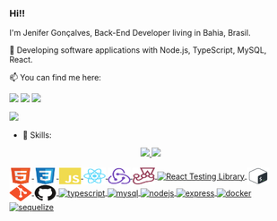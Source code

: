### Hi!!

I'm Jenifer Gonçalves, Back-End Developer living in Bahia, Brasil.

🔭 Developing software applications with Node.js, TypeScript, MySQL, React.

📫 You can find me here:

<a href="https://instagram.com/livrosdajeni" target="_blank"><img src="https://img.shields.io/badge/-Instagram-%23E4405F?style=for-the-badge&logo=instagram&logoColor=white" target="_blank"></a>
<a href = "mailto:contato.comercialjenifer@gmail.com"><img src="https://img.shields.io/badge/Gmail-D14836?style=for-the-badge&logo=gmail&logoColor=white" target="_blank"></a>
<a href="https://www.linkedin.com/in/jenifergoncalvesdev" target="_blank"><img src="https://img.shields.io/badge/-LinkedIn-%230077B5?style=for-the-badge&logo=linkedin&logoColor=white" target="_blank"></a>   
</div>

<div>
<img src="https://komarev.com/ghpvc/?username=jenifergs&color=blueviolet" />
</div>


- 🔭 Skills:
<div align="center">
  <a href="https://github.com/jenifergs">
  <img height="150em" src="https://github-readme-stats.vercel.app/api?username=jenifergs&show_icons=true&theme=aura&include_all_commits=true&count_private=true"/>
  <img height="150em"src="https://github-readme-stats.vercel.app/api/top-langs/?username=jenifergs&layout=compact&langs_count=7&theme=aura&count_private=true"/>
</div>
  
 <div style="display: inline_block" align="left"><br>
  <img align="center" alt="HTML" height="30" width="40" src="https://raw.githubusercontent.com/devicons/devicon/master/icons/html5/html5-original.svg">
  <img align="center" alt="CSS" height="30" width="40" src="https://raw.githubusercontent.com/devicons/devicon/master/icons/css3/css3-original.svg">
  <img align="center" alt="Js" height="30" width="40" src="https://raw.githubusercontent.com/devicons/devicon/master/icons/javascript/javascript-plain.svg">
  <img align="center" alt="React" height="30" width="40" src="https://raw.githubusercontent.com/devicons/devicon/master/icons/react/react-original.svg">
  <img align="center" alt="Redux" height="30" width="40" src="https://github.com/devicons/devicon/blob/master/icons/redux/redux-original.svg">
  <img align="center" alt="Jest" height="30" width="40" src="https://github.com/devicons/devicon/blob/master/icons/jest/jest-plain.svg">
  <img align="center" src="https://testing-library.com/img/octopus-64x64.png" width="40" height="30" alt="React Testing Library" />
  <img align="center" alt="Bash" height="30" width="40" src="https://github.com/devicons/devicon/blob/master/icons/bash/bash-original.svg">
  <img align="center" alt="Git" height="30" width="40" src="https://github.com/devicons/devicon/blob/master/icons/git/git-original.svg">
  <img align="center" alt="gitHub" height="30" width="40" src="https://github.com/devicons/devicon/blob/master/icons/github/github-original.svg">
  <img align="center" alt="typescript" height="30" width="40" src="https://cdn.jsdelivr.net/gh/devicons/devicon/icons/typescript/typescript-original.svg" />
 <img align="center" alt="mysql" height="45" width="55" src="https://cdn.jsdelivr.net/gh/devicons/devicon/icons/mysql/mysql-plain-wordmark.svg" />
 <img align="center" alt="nodejs" height="30" width="40" src="https://cdn.jsdelivr.net/gh/devicons/devicon/icons/nodejs/nodejs-original.svg" />
 <img align="center" alt="express" height="30" width="40" src="https://cdn.jsdelivr.net/gh/devicons/devicon/icons/express/express-original.svg" />
 <img align="center" alt="docker" height="30" width="40" src="https://cdn.jsdelivr.net/gh/devicons/devicon/icons/docker/docker-plain-wordmark.svg" />
 <img align="center" alt="sequelize" height="70" width="80" src="https://cdn.jsdelivr.net/gh/devicons/devicon/icons/sequelize/sequelize-plain-wordmark.svg" />
             
</div>
  




